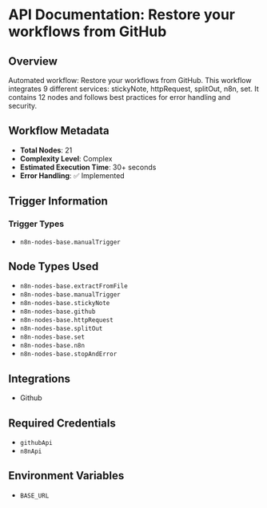 # API Documentation: Restore your workflows from GitHub

## Overview
Automated workflow: Restore your workflows from GitHub. This workflow integrates 9 different services: stickyNote, httpRequest, splitOut, n8n, set. It contains 12 nodes and follows best practices for error handling and security.

## Workflow Metadata
- **Total Nodes**: 21
- **Complexity Level**: Complex
- **Estimated Execution Time**: 30+ seconds
- **Error Handling**: ✅ Implemented

## Trigger Information
### Trigger Types
- `n8n-nodes-base.manualTrigger`

## Node Types Used
- `n8n-nodes-base.extractFromFile`
- `n8n-nodes-base.manualTrigger`
- `n8n-nodes-base.stickyNote`
- `n8n-nodes-base.github`
- `n8n-nodes-base.httpRequest`
- `n8n-nodes-base.splitOut`
- `n8n-nodes-base.set`
- `n8n-nodes-base.n8n`
- `n8n-nodes-base.stopAndError`

## Integrations
- Github

## Required Credentials
- `githubApi`
- `n8nApi`

## Environment Variables
- `BASE_URL`

